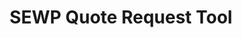 ---
title: SEWP Quote Request Tool
description: Use this tool to request a quote from SEWP.
external_url: www.sewp.nasa.gov/sewp_tools.shtml
content_tags:
type: link
filters: vehicle-solutions it-best-in-class-vehicles for-contracting-officers
---